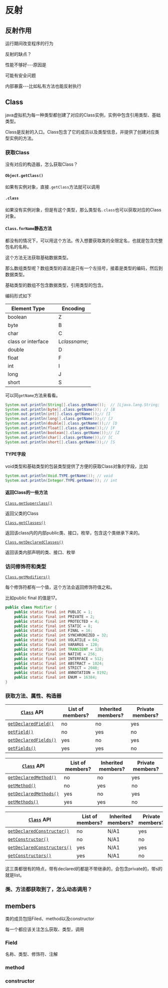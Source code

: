 # 反射

## 反射作用

运行期间改变程序的行为

反射的缺点？

性能不够好---原因是

可能有安全问题

内部暴露---比如私有方法也能反射执行



## Class

java虚拟机为每一种类型都创建了对应的Class实例，实例中包含引用类型、基础类型。

Class是反射的入口。Class包含了它的成员以及类型信息，并提供了创建对应类型实例的方法。



### 获取Class

没有对应的构造器，怎么获取Class？



#### `Object.getClass()`

如果有实例对象，直接`.getClass`方法就可以调用

#### `.class`

如果没有实例对象，但是有这个类型，那么类型名`.class`也可以获取对应的Class对象。

#### `Class.forName`静态方法

都没有的情况下，可以用这个方法。传入想要获取类的全限定名，也就是包含完整包名的名称。

这个方法无法获取基础数据类型。

那么数组类型呢？数组类型的语法是只有一个左括号，接着是类型的编码，然后到数据类型。

基础类型的数组不包含数据类型，引用类型的包含。

编码形式如下

| Element Type       |      | Encoding      |
| ------------------ | ---- | ------------- |
| boolean            |      | Z             |
| byte               |      | B             |
| char               |      | C             |
| class or interface |      | L*classname*; |
| double             |      | D             |
| float              |      | F             |
| int                |      | I             |
| long               |      | J             |
| short              |      | S             |

可以同`getName`方法来看看。

```java
System.out.println(String[].class.getName());  // [Ljava.lang.String;
System.out.println(byte[].class.getName()); // [B
System.out.println(int[].class.getName());// [I
System.out.println(long[].class.getName());// [J
System.out.println(double[].class.getName());// [D
System.out.println(float[].class.getName());// [F
System.out.println(boolean[].class.getName());// [Z
System.out.println(char[].class.getName());// [C
System.out.println(short[].class.getName());// [S
```

#### TYPE字段

void类型和基础类型的包装类型提供了方便的获取Class对象的字段，比如

```java
System.out.println(Void.TYPE.getName()); // void
System.out.println(Integer.TYPE.getName()); // int
```



#### 返回Class的一些方法

[`Class.getSuperclass()`](https://docs.oracle.com/javase/8/docs/api/java/lang/Class.html#getSuperclass--)

返回父类的Class

[`Class.getClasses()`](https://docs.oracle.com/javase/8/docs/api/java/lang/Class.html#getClasses--)

返回该class内的内部public类、接口，枚举，包含这个类继承下来的。

[`Class.getDeclaredClasses()`](https://docs.oracle.com/javase/8/docs/api/java/lang/Class.html#getDeclaredClasses--)

返回该类内部声明的类、接口、枚举

### 访问修饰符和类型

[`Class.getModifiers()`](https://docs.oracle.com/javase/8/docs/api/java/lang/Class.html#getModifiers--)

每个修饰符都有一个值，这个方法会返回修饰符值之和。

比如public final 的值是17。

```java
public class Modifier {
    public static final int PUBLIC = 1;
    public static final int PRIVATE = 2;
    public static final int PROTECTED = 4;
    public static final int STATIC = 8;
    public static final int FINAL = 16;
    public static final int SYNCHRONIZED = 32;
    public static final int VOLATILE = 64;
    public static final int VARARGS = 128;
    public static final int TRANSIENT = 128;
    public static final int NATIVE = 256;
    public static final int INTERFACE = 512;
    public static final int ABSTRACT = 1024;
    public static final int STRICT = 2048;
    public static final int ANNOTATION = 8192;
    public static final int ENUM = 16384;
}
```



### 获取方法、属性、构造器

| [`Class`](https://docs.oracle.com/javase/8/docs/api/java/lang/Class.html) API | List of members? | Inherited members? | Private members? |
| ------------------------------------------------------------ | ---------------- | ------------------ | ---------------- |
| [`getDeclaredField()`](https://docs.oracle.com/javase/8/docs/api/java/lang/Class.html#getDeclaredField-java.lang.String-) | no               | no                 | yes              |
| [`getField()`](https://docs.oracle.com/javase/8/docs/api/java/lang/Class.html#getField-java.lang.String-) | no               | yes                | no               |
| [`getDeclaredFields()`](https://docs.oracle.com/javase/8/docs/api/java/lang/Class.html#getDeclaredFields--) | yes              | no                 | yes              |
| [`getFields()`](https://docs.oracle.com/javase/8/docs/api/java/lang/Class.html#getFields--) | yes              | yes                | no               |



| [`Class`](https://docs.oracle.com/javase/8/docs/api/java/lang/Class.html) API | List of members? | Inherited members? | Private members? |
| ------------------------------------------------------------ | ---------------- | ------------------ | ---------------- |
| [`getDeclaredMethod()`](https://docs.oracle.com/javase/8/docs/api/java/lang/Class.html#getDeclaredMethod-java.lang.String-java.lang.Class...-) | no               | no                 | yes              |
| [`getMethod()`](https://docs.oracle.com/javase/8/docs/api/java/lang/Class.html#getMethod-java.lang.String-java.lang.Class...-) | no               | yes                | no               |
| [`getDeclaredMethods()`](https://docs.oracle.com/javase/8/docs/api/java/lang/Class.html#getDeclaredMethods--) | yes              | no                 | yes              |
| [`getMethods()`](https://docs.oracle.com/javase/8/docs/api/java/lang/Class.html#getMethods--) | yes              | yes                | no               |



| [`Class`](https://docs.oracle.com/javase/8/docs/api/java/lang/Class.html) API | List of members? | Inherited members? | Private members? |
| ------------------------------------------------------------ | ---------------- | ------------------ | ---------------- |
| [`getDeclaredConstructor()`](https://docs.oracle.com/javase/8/docs/api/java/lang/Class.html#getDeclaredConstructor-java.lang.Class...-) | no               | N/A1               | yes              |
| [`getConstructor()`](https://docs.oracle.com/javase/8/docs/api/java/lang/Class.html#getConstructor-java.lang.Class...-) | no               | N/A1               | no               |
| [`getDeclaredConstructors()`](https://docs.oracle.com/javase/8/docs/api/java/lang/Class.html#getDeclaredConstructors--) | yes              | N/A1               | yes              |
| [`getConstructors()`](https://docs.oracle.com/javase/8/docs/api/java/lang/Class.html#getConstructors--) | yes              | N/A1               | no               |



这三类都很有的特点，带有declared的都是不带继承的，会包含private的，带s的就是list。



### 类、方法都获取到了，怎么动态调用？



## members

类的成员包括Filed、method以及constructor

每一个都应该关注怎么获取、类型，调用

### Field

名称、类型、修饰符、注解

### method

### constructor

